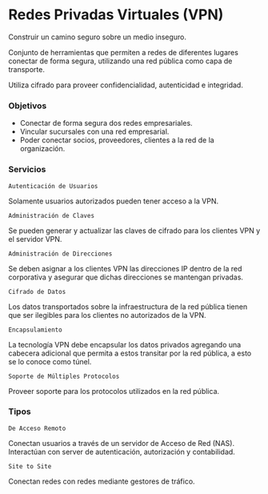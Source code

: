 # Redes Privadas Virtuales (VPN)

Construir un camino seguro sobre un medio inseguro.

Conjunto de herramientas que permiten a redes de diferentes lugares conectar de forma segura, 
utilizando una red pública como capa de transporte.

Utiliza cifrado para proveer confidencialidad, autenticidad e integridad.

### Objetivos

* Conectar de forma segura dos redes empresariales.
* Vincular sucursales con una red empresarial.
* Poder conectar socios, proveedores, clientes a la red de la organización.

### Servicios

``Autenticación de Usuarios``

Solamente usuarios autorizados pueden tener acceso a la VPN.

``Administración de Claves``

Se pueden generar y actualizar las claves de cifrado para los clientes VPN y el servidor VPN.

``Administración de Direcciones``

Se deben asignar a los clientes VPN las direcciones IP dentro de la red corporativa y asegurar que 
dichas direcciones se mantengan privadas.

``Cifrado de Datos``

Los datos transportados sobre la infraestructura de la red pública tienen que ser ilegibles para los 
clientes no autorizados de la VPN.

``Encapsulamiento``

La tecnología VPN debe encapsular los datos privados agregando una cabecera adicional que permita a 
estos transitar por la red pública, a esto se lo conoce como túnel.

``Soporte de Múltiples Protocolos``

Proveer soporte para los protocolos utilizados en la red pública.


### Tipos

``De Acceso Remoto``

Conectan usuarios a través de un servidor de Acceso de Red (NAS). Interactúan con server de 
autenticación, autorización y contabilidad.

``Site to Site``

Conectan redes con redes mediante gestores de tráfico.